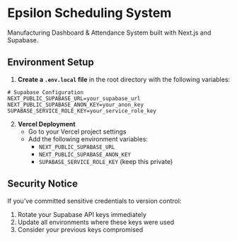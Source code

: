 # Epsilon Scheduling System

Manufacturing Dashboard & Attendance System built with Next.js and Supabase.

## Environment Setup

1. **Create a `.env.local` file** in the root directory with the following variables:

```env
# Supabase Configuration
NEXT_PUBLIC_SUPABASE_URL=your_supabase_url
NEXT_PUBLIC_SUPABASE_ANON_KEY=your_anon_key
SUPABASE_SERVICE_ROLE_KEY=your_service_role_key
```

2. **Vercel Deployment**
   - Go to your Vercel project settings
   - Add the following environment variables:
     - `NEXT_PUBLIC_SUPABASE_URL`
     - `NEXT_PUBLIC_SUPABASE_ANON_KEY`
     - `SUPABASE_SERVICE_ROLE_KEY` (keep this private)

## Security Notice

If you've committed sensitive credentials to version control:
1. Rotate your Supabase API keys immediately
2. Update all environments where these keys were used
3. Consider your previous keys compromised
